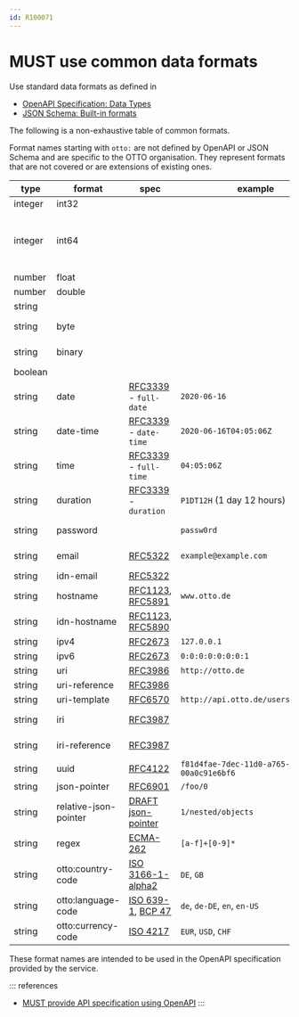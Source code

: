 ```yaml
---
id: R100071
---
```


# MUST use common data formats

Use standard data formats as defined in

- [OpenAPI Specification: Data Types](http://spec.openapis.org/oas/v3.0.3#data-types)
- [JSON Schema: Built-in formats](https://json-schema.org/draft/2019-09/json-schema-validation.html#rfc.section.7.3)

The following is a non-exhaustive table of common formats.

Format names starting with `otto:` are not defined by OpenAPI or JSON Schema and are specific to the OTTO organisation.
They represent formats that are not covered or are extensions of existing ones.

| type    | format                | spec                                   | example                                | comment                         |                             |
| ------- | --------------------- | -------------------------------------- | -------------------------------------- | ------------------------------- | --------------------------- |
| integer | int32                 |                                        |                                        | signed 32 bits                  |
| integer | int64                 |                                        |                                        |                                 | signed 64 bits (a.k.a long) |
| number  | float                 |                                        |                                        |                                 |                             |
| number  | double                |                                        |                                        |                                 |                             |
| string  |                       |                                        |                                        |                                 |                             |
| string  | byte                  |                                        |                                        | base64 encoded characters       |                             |
| string  | binary                |                                        |                                        | any sequence of octets          |                             |
| boolean |                       |                                        |                                        |                                 |                             |
| string  | date                  | [RFC3339] - `full-date`                | `2020-06-16`                           | see also [date rule][rule-date] |                             |
| string  | date-time             | [RFC3339] - `date-time`                | `2020-06-16T04:05:06Z`                 | see also [date rule][rule-date] |                             |
| string  | time                  | [RFC3339] - `full-time`                | `04:05:06Z`                            | see also [date rule][rule-date] |                             |
| string  | duration              | [RFC3339] - `duration`                 | `P1DT12H` (1 day 12 hours)             |                                 |                             |
| string  | password              |                                        | `passw0rd`                             | a hint for processing/display   |                             |
| string  | email                 | [RFC5322][rfc5322]                     | `example@example.com`                  | internationalized email         |                             |
| string  | idn-email             | [RFC5322][rfc5322]                     |                                        |                                 |                             |
| string  | hostname              | [RFC1123][rfc1123], [RFC5891][rfc5891] | `www.otto.de`                          | internationalized hostname      |                             |
| string  | idn-hostname          | [RFC1123][rfc1123], [RFC5890][rfc5890] |                                        |                                 |                             |
| string  | ipv4                  | [RFC2673][rfc2673]                     | `127.0.0.1`                            |                                 |                             |
| string  | ipv6                  | [RFC2673][rfc2673]                     | `0:0:0:0:0:0:0:1`                      |                                 |                             |
| string  | uri                   | [RFC3986][rfc3986]                     | `http://otto.de`                       |                                 |                             |
| string  | uri-reference         | [RFC3986][rfc3986]                     |                                        |                                 |                             |
| string  | uri-template          | [RFC6570][rfc6570]                     | `http://api.otto.de/users/{userId}`    |                                 |                             |
| string  | iri                   | [RFC3987][rfc3987]                     |                                        | internationalized URI           |                             |
| string  | iri-reference         | [RFC3987][rfc3987]                     |                                        | internationalized URI-reference |                             |
| string  | uuid                  | [RFC4122][rfc4122]                     | `f81d4fae-7dec-11d0-a765-00a0c91e6bf6` |                                 |                             |
| string  | json-pointer          | [RFC6901][rfc6901]                     | `/foo/0`                               |                                 |                             |
| string  | relative-json-pointer | [DRAFT json-pointer][json-pointer]     | `1/nested/objects`                     |                                 |                             |
| string  | regex                 | [ECMA-262][ecma-262]                   | `[a-f]+[0-9]*`                         |                                 |                             |
| string  | otto:country-code     | [ISO 3166-1-alpha2][iso3166-1-alpha2]  | `DE`, `GB`                             |                                 |                             |
| string  | otto:language-code    | [ISO 639-1][iso639-1], [BCP 47][bcp47] | `de`, `de-DE`, `en`, `en-US`           |                                 |                             |
| string  | otto:currency-code    | [ISO 4217][iso4217]                    | `EUR`, `USD`, `CHF`                    |                                 |                             |

These format names are intended to be used in the OpenAPI specification provided by the service.

::: references

- [MUST provide API specification using OpenAPI](@guidelines/R000003)
  :::

[rule-date]: ./020_must-use-common-date-and-time-format.md
[rfc3339]: https://tools.ietf.org/html/rfc3339#section-5.6
[rfc5322]: https://tools.ietf.org/html/rfc5322#section-3.4.1
[rfc1123]: https://tools.ietf.org/html/rfc1123#section-2.1
[rfc5891]: https://tools.ietf.org/html/rfc5891#section-4.4
[rfc5890]: https://tools.ietf.org/html/rfc5890#section-2.3.2.3
[rfc2673]: https://tools.ietf.org/html/rfc2673#section-3.2
[rfc3986]: https://tools.ietf.org/html/rfc3986
[rfc3987]: https://tools.ietf.org/html/rfc3987
[rfc6901]: https://tools.ietf.org/html/rfc6901#section-5
[json-pointer]: https://tools.ietf.org/html/draft-handrews-relative-json-pointer-02
[ecma-262]: https://www.ecma-international.org/publications/files/ECMA-ST/Ecma-262.pdf
[rfc6570]: https://tools.ietf.org/html/rfc6570
[rfc4122]: https://tools.ietf.org/html/rfc4122
[iso3166-1-alpha2]: https://www.iso.org/iso-3166-country-codes.html
[iso639-1]: https://www.loc.gov/standards/iso639-2/php/English_list.php
[bcp47]: https://tools.ietf.org/html/bcp47
[iso4217]: https://www.currency-iso.org/en/home/tables/table-a1.html

